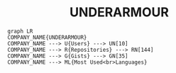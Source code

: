 <h1 align="center">UNDERARMOUR</h1>

```mermaid
graph LR
COMPANY_NAME{UNDERARMOUR}
COMPANY_NAME ---> U{Users} ---> UN[10]
COMPANY_NAME ---> R{Repositories} ---> RN[144]
COMPANY_NAME ---> G{Gists} ---> GN[35]
COMPANY_NAME ---> ML{Most Used<br>Languages}
```
